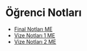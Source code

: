 # Öğrenci Notları

<!--Index-->

- [Final Notları ME](./%C3%96%C4%9Frenci%20Notlar%C4%B1/Final%20Notlar%C4%B1%20ME.pdf)
- [Vize Notları 1 ME](./%C3%96%C4%9Frenci%20Notlar%C4%B1/Vize%20Notlar%C4%B1%201%20ME.pdf)
- [Vize Notları 2 ME](./%C3%96%C4%9Frenci%20Notlar%C4%B1/Vize%20Notlar%C4%B1%202%20ME.pdf)

<!--Index-->
